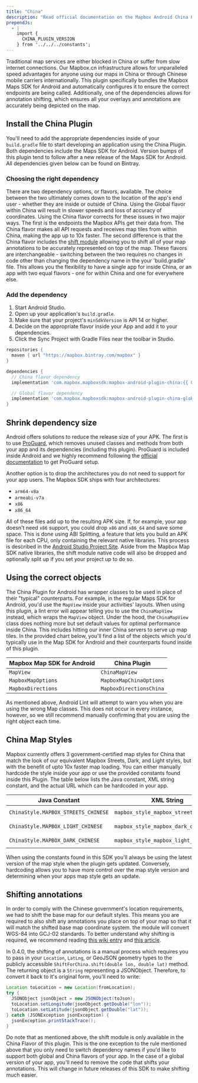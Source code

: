 ```yaml
---
title: "China"
description: "Read official documentation on the Mapbox Android China Plugin which takes the Mapbox Map SDK for Android and configures it to maximize performance inside China."
prependJs:
  - |
    import {
      CHINA_PLUGIN_VERSION
    } from '../../../constants';
---
```


Traditional map services are either blocked in China or suffer from slow internet connections. Our Mapbox.cn infrastructure allows for unparalleled speed advantages for anyone using our maps in China or through Chinese mobile carriers internationally. This plugin specifically bundles the Mapbox Maps SDK for Android and automatically configures it to ensure the correct endpoints are being called. Additionally, one of the dependencies allows for annotation shifting, which ensures all your overlays and annotations are accurately being depicted on the map.

## Install the China Plugin
You'll need to add the appropriate dependencies inside of your `build.gradle` file to start developing an application using the China Plugin. Both dependencies include the Maps SDK for Android. Version bumps of this plugin tend to follow after a new release of the Maps SDK for Android. All dependencies given below can be found on Bintray.

### Choosing the right dependency
There are two dependency options, or flavors, available. The choice between the two ultimately comes down to the location of the app's end user - whether they are inside or outside of China. Using the Global flavor within China will result in slower speeds and loss of accuracy of coordinates. Using the China flavor corrects for these issues in two major ways. The first is the endpoints the Mapbox APIs get their data from. The China flavor makes all API requests and receives map tiles from within China, making the app up to 10x faster. The second difference is that the China flavor includes the [shift module](#shifting-annotations) allowing you to shift all of your map annotations to be accurately represented on top of the map. These flavors are interchangeable - switching between the two requires no changes in code other than changing the dependency name in the your 'build.gradle' file. This allows you the flexibility to have a single app for inside China, or an app with two equal flavors - one for within China and one for everywhere else.

### Add the dependency

1. Start Android Studio.
2. Open up your application's `build.gradle`.
3. Make sure that your project's `minSdkVersion` is API 14 or higher.
4. Decide on the appropriate flavor inside your App and add it to your dependencies.
5. Click the Sync Project with Gradle Files near the toolbar in Studio.

```groovy
repositories {
  maven { url "https://mapbox.bintray.com/mapbox" }
}

dependencies {
  // China flavor dependency
  implementation 'com.mapbox.mapboxsdk:mapbox-android-plugin-china:{{ CHINA_PLUGIN_VERSION }}'

  // Global flavor dependency
  implementation 'com.mapbox.mapboxsdk:mapbox-android-plugin-china-global:{{ CHINA_PLUGIN_VERSION }}'
}
```

## Shrink dependency size
Android offers solutions to reduce the release size of your APK. The first is to use [ProGuard](https://developer.android.com/studio/build/shrink-code), which removes unused classes and methods from both your app and its dependencies (including this plugin). ProGuard is included inside Android and we highly recommend following the [official documentation](https://developer.android.com/studio/build/shrink-code) to get ProGuard setup.

Another option is to drop the architectures you do not need to support for your app users. The Mapbox SDK ships with four architectures:

- `arm64-v8a`
- `armeabi-v7a`
- `x86`
- `x86_64`

All of these files add up to the resulting APK size. If, for example, your app doesn't need `x86` support, you could drop `x86` and `x86_64` and save some space. This is done using ABI Splitting, a feature that lets you build an APK file for each CPU, only containing the relevant native libraries. This process is described in the [Android Studio Project Site](http://tools.android.com/tech-docs/new-build-system/user-guide/apk-splits#TOC-ABIs-Splits). Aside from the Mapbox Map SDK native libraries, the shift module native code will also be dropped and optionally split up if you set your project up to do so.

## Using the correct objects
The China Plugin for Android has wrapper classes to be used in place of their "typical" counterparts. For example, in the regular Maps SDK for Android, you'd use the `MapView` inside your activities' layouts. When using this plugin, a lint error will appear telling you to use the `ChinaMapView` instead, which wraps the `MapView` object. Under the hood, the `ChinaMapView` class does nothing more but set default values for optimal performance inside China. This includes hitting our inner China servers to serve up map tiles. In the provided chart below, you'll find a list of the objects which you'd typically use in the Map SDK for Android and their counterparts found inside of this plugin.

| Mapbox Map SDK for Android | China Plugin |
| --- | --- |
| `MapView` | `ChinaMapView` |
| `MapboxMapOptions` | `MapboxMapChinaOptions` |
| `MapboxDirections` | `MapboxDirectionsChina` |

As mentioned above, Android Lint will attempt to warn you when you are using the wrong Map classes. This does not occur in every instance, however, so we still recommend manually confirming that you are using the right object each time.

## China Map Styles
Mapbox currently offers 3 government-certified map styles for China that match the look of our equivalent Mapbox Streets, Dark, and Light styles, but with the benefit of upto 10x faster map loading. You can either manually hardcode the style inside your app or use the provided constants found inside this Plugin. The table below lists the Java constant, XML string constant, and the actual URL which can be hardcoded in your app.

| Java Constant | XML String | URL |
| --- | --- | --- |
| `ChinaStyle.MAPBOX_STREETS_CHINESE` | `mapbox_style_mapbox_streets_chinese` | `mapbox://styles/mapbox/streets-zh-v1` |
| `ChinaStyle.MAPBOX_LIGHT_CHINESE` | `mapbox_style_mapbox_dark_chinese` | `mapbox://styles/mapbox/light-zh-v1` |
| `ChinaStyle.MAPBOX_DARK_CHINESE` | `mapbox_style_mapbox_light_chinese` | `mapbox://styles/mapbox/dark-zh-v1` |

When using the constants found in this SDK you'll always be using the latest version of the map style when the plugin gets updated. Conversely, hardcoding allows you to have more control over the map style version and determining when your apps map style gets an update.

## Shifting annotations
In order to comply with the Chinese government's location requirements, we had to shift the base map for our default styles. This means you are required to also shift any annotations you place on top of your map so that it will match the shifted base map coordinate system. the module will convert WGS-84 into GCJ-02 standards. To better understand why shifting is required, we recommend reading [this wiki entry](https://en.wikipedia.org/wiki/Restrictions_on_geographic_data_in_China#The_China_GPS_shift_problem) and [this article](http://www.travelandleisure.com/articles/digital-maps-skewed-china).

In 0.4.0, the shifting of annotations is a manual process which requires you to pass in your `Location`, `LatLng`, or GeoJSON geometry types to the publicly accessible `ShiftForChina.shift(double lon, double lat)` method. The returning object is a `String` representing a JSONObject. Therefore, to convert it back to it's original form, you'll need to write:

```java
Location toLocation = new Location(fromLocation);
try {
  JSONObject jsonObject = new JSONObject(toJson);
  toLocation.setLongitude(jsonObject.getDouble("lon"));
  toLocation.setLatitude(jsonObject.getDouble("lat"));
} catch (JSONException jsonException) {
  jsonException.printStackTrace();
}
```

Do note that as mentioned above, the shift module is only available in the China Flavor of this plugin. This is the one exception to the rule mentioned above that you only need to switch dependency names if you'd like to support both global and China flavors of your app. In the case of a global version of your app, you'll need to remove the code that shifts your annotations. This will change in future releases of this SDK to make shifting much easier.
